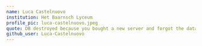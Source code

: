 ```yaml
---
name: Luca Castelnuovo
institution: Het Baarnsch Lyceum
profile_pic: luca-castelnuovo.jpeg
quote: DB destroyed because you bought a new server and forgot the data was on the old server
github_user: Luca-Castelnuovo
---
```

